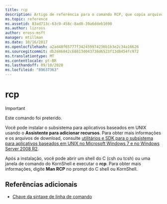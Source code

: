 ```yaml
---
title: rcp
description: Artigo de referência para o comando RCP, que copia arquivos entre computadores. Este comando foi preterido e não tem garantia de suporte em versões futuras do Windows.
ms.topic: reference
ms.assetid: 83ad713c-63c9-458c-8ad8-39a6ddeb1690
ms.author: lizross
author: eross-msft
manager: mtillman
ms.date: 10/16/2017
ms.openlocfilehash: a2ad48f65777f342459974236b1b3e2c34a16626
ms.sourcegitcommit: db2d46842c68813d043738d6523f13d8454fc972
ms.translationtype: MT
ms.contentlocale: pt-BR
ms.lasthandoff: 09/10/2020
ms.locfileid: "89637363"
---
```

# <a name="rcp"></a>rcp

>[!IMPORTANT]
> Este comando foi preterido.

Você pode instalar o subsistema para aplicativos baseados em UNIX usando o **Assistente para adicionar recursos**. Para obter mais informações e os arquivos de download, consulte [utilitários e SDK para o subsistema para aplicativos baseados em UNIX no Microsoft Windows 7 e no Windows Server 2008 R2](https://www.microsoft.com/download/details.aspx?id=2391).

Após a instalação, você pode abrir um shell do C (csh ou tcsh) ou uma janela de comando do KornShell e executar o **rcp**. Para obter mais informações, digite **Man RCP** no prompt do C shell ou KornShell.

## <a name="additional-references"></a>Referências adicionais

- [Chave da sintaxe de linha de comando](command-line-syntax-key.md)